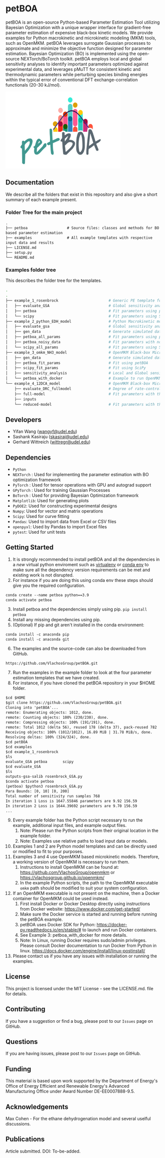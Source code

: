 # petBOA

petBOA is an open-source Python-based Parameter Estimation Tool utilizing Bayesian Optimization with a unique wrapper interface for gradient-free parameter estimation of expensive black-box kinetic models. We provide examples for Python macrokinetic and microkinetic modeling (MKM) tools, such as OpenMKM. petBOA leverages surrogate Gaussian processes to approximate and minimize the objective function designed for parameter estimation. Bayesian Optimization (BO) is implemented using the open-source NEXTorch/BoTorch toolkit. petBOA employs local and global sensitivity analyses to identify important parameters optimized against experimental data, and leverages pMuTT for consistent kinetic and thermodynamic parameters while perturbing species binding energies within the typical error of conventional DFT exchange-correlation functionals (20-30 kJ/mol).

<img src="petBOA_logo.jpg" alt="petBOA logo" style="height: 250px; width:375px;"/>

Documentation
-------------

We describe all the folders that exist in this repository and also give a short summary of each example present. 

### Folder Tree for the main project

    .
    ├── petboa                  # Source files: classes and methods for BO based parameter estimation
    ├── examples                # All example templates with respective input data and results 
    ├── LICENSE.md
    ├── setup.py
    └── README.md

    
### Examples folder tree 
This describes the folder tree for the templates. 

```bash
.
.
├── example_1_rosenbrock                       # Generic PE template for a parametrized model 
│   ├── evaluate_GSA                           # Global sensitivity analysis using SALib to identify sensitive params
│   ├── petboa                                 # Fit parameters using petBOA
│   └── scipy                                  # Fit parameters using SciPy Nelder-Mead
├── example_2_python_EDH_model                 # Python Macrokinetic model: Batch Reactor for the ethane dehydrogenation 
│   ├── evaluate_gsa                           # Global sensitivity analysis using SALib to identify sensitive params
│   ├── gen_data                               # Generate simulated data used for fitting the macrokinetic model
│   ├── petboa_all_params                      # Fit parameters using petBOA
│   ├── petboa_noisy_data                      # Fit parameters with noisy simulated data using petBOA
│   └── scipy_all_params                       # Fit parameters using SciPy
├── example_3_omkm_NH3_model                   # OpenMKM Black-box Microkinetic model: CSTR reactor NH3 MKM 
│   ├── gen_data                               # Generate simulated data
│   ├── petboa_fit_params                      # Fit using petBOA
│   ├── scipy_fit_params                       # Fit using SciPy
│   ├── sensitivity_analysis                   # Local and Global sensitivity analysis identify sensitive params  
│   └── petboa_with_docker                     # Example to run OpenMKM using Docker SDK for Python
└── example_4_12DCA_model                      # OpenMKM Black-box Microkinetic model: CSTR reactor 1,2 DCA (DOI: https://doi.org/10.1021/acscatal.1c00940)   
    ├── evaluate_DRC_fullmodel                 # Degree of rate-control analysis identify sensitive params                    
    ├── full-model                             # Fit parameters with the full order DCA MKM using petBOA and SciPy's Differential Evolution
    ├── inputs                                    
    └── reduced-model                          # Fit parameters with the reduced order DCA MKM using petBOA
```


Developers
----------

-  Yifan Wang (wangyf@udel.edu)
-  Sashank Kasiraju (skasiraj@udel.edu)
-  Gerhard Wittreich (wittregr@udel.edu)

Dependencies
------------

-  `Python`
-  `NEXTorch` : Used for implementing the parameter estimation with BO optimization framework
-  `PyTorch` : Used for tensor operations with GPU and autograd support
-  `GPyTorch` : Used for training Gaussian Processes
-  `BoTorch` : Used for providing Bayesian Optimization framework
-  `Matplotlib`: Used for generating plots
-  `PyDOE2`: Used for constructing experimental designs
-  `Numpy`: Used for vector and matrix operations
-  `Scipy`: Used for curve fitting
-  `Pandas`: Used to import data from Excel or CSV files
-  `openpyxl`: Used by Pandas to import Excel files
-  `pytest`: Used for unit tests


Getting Started
---------------

1. It is strongly recommended to install petBOA and all the dependencies in a *new* virtual python enviroment such as [virtualenv](https://virtualenv.pypa.io/en/latest/) or [conda env](https://conda.io/projects/conda/en/latest/user-guide/tasks/manage-environments.html) to make sure all the dependency version requirements can be met and existing work is not disrupted.
2. For instance if you are doing this using conda env these steps should give you the required configuration. 
```
conda create --name petboa python==3.9
conda activate petboa
```
3. Install petboa and the dependencies simply using pip.
   `pip install petboa`
4. Install any missing dependencies using pip.
5. (Optional) If pip and git aren't installed in the conda environment:
```
conda install -c anaconda pip
conda install -c anaconda git
```
6. The examples and the source-code can also be downloaded from GitHub. 
```
https://github.com/VlachosGroup/petBOA.git
```
7. Run the examples in the example folder to look at the four parameter estimation templates that we have created.
8. For instance, if you have cloned the petBOA repository in your $HOME folder.
```
$cd $HOME
$git clone https://github.com/VlachosGroup/petBOA.git
Cloning into 'petBOA'...
remote: Enumerating objects: 1012, done.
remote: Counting objects: 100% (230/230), done.
remote: Compressing objects: 100% (191/191), done.
remote: Total 1012 (delta 56), reused 178 (delta 37), pack-reused 782
Receiving objects: 100% (1012/1012), 16.89 MiB | 31.78 MiB/s, done.
Resolving deltas: 100% (324/324), done.
$cd petBOA 
$cd examples 
$cd example_1_rosenbrock 
$ls
evaluate_GSA petboa       scipy
$cd evaluate_GSA 
$ls
outputs-gsa-salib rosenbrock_GSA.py
$conda activate petboa
(petboa) $python3 rosenbrock_GSA.py 
Para Bounds: [0, 10] [0, 200]
Total number of sensitivity run samples 768
In iteration 1 Loss is 1647.55846 parameters are 9.92 156.59 
In iteration 2 Loss is 1644.39692 parameters are 9.70 156.59 
...
```
9. Every example folder has the Python script necessary to run the example, additional input files, and example output files. 
   1. Note: Please run the Python scripts from their original location in the example folder. 
   2. Note: Examples use relative paths to load input data or models. 
10. Examples 1 and 2 are Python model templates and can be directly used or modified to fit to your purposes.
11. Examples 3 and 4 use OpenMKM based microkinetic models. Therefore, a working version of OpenMKM is necessary to run them.
    1. Instructions to install OpenMKM can be found at: https://github.com/VlachosGroup/openmkm or https://vlachosgroup.github.io/openmkm/
    2. In the example Python scripts, the path to the OpenMKM executable `omkm` path should be modified to suit your system configuration.  
12. If an OpenMKM executable is not present on the machine, then a Docker container for OpenMKM could be used instead.
    1. First install Docker or Docker Desktop directly using instructions from Docker website: https://www.docker.com/get-started/
    2. Make sure the Docker service is started and running before running the petBOA example. 
    3. petBOA uses Docker SDK for Python: https://docker-py.readthedocs.io/en/stable/# to launch and run Docker containers. 
    4. See Example 3: petboa_with_docker for more details. 
    5. Note: In Linux, running Docker requires sudo/admin privileges. Please consult Docker documentation to run Docker from Python in linux. https://docs.docker.com/engine/install/linux-postinstall/ 
13. Please contact us if you have any issues with installation or running the examples. 

License
-------

This project is licensed under the MIT License - see the LICENSE.md.
file for details.


Contributing
------------

If you have a suggestion or find a bug, please post to our `Issues` page on GitHub. 

Questions
---------

If you are having issues, please post to our `Issues` page on GitHub.

Funding
-------

This material is based upon work supported by the Department of Energy's Office 
of Energy Efficient and Renewable Energy's Advanced Manufacturing Office under 
Award Number DE-EE0007888-9.5.

Acknowledgements
------------------

Max Cohen - For the ethane dehydrogenation model and several uselful discussions. 


Publications
------------

Article submitted. 
DOI: To-be-added. 